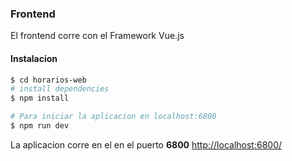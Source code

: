 ### Frontend

El frontend corre con el Framework Vue.js

#### Instalacion

``` bash
$ cd horarios-web
# install dependencies
$ npm install

# Para iniciar la aplicacion en localhost:6800
$ npm run dev

```

La aplicacion corre en el en el puerto **6800**  [http://localhost:6800/](https://localhost:6800/) 
